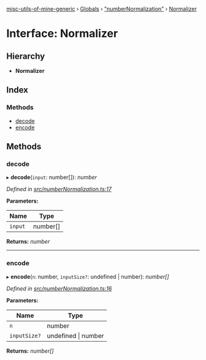 [misc-utils-of-mine-generic](../README.md) › [Globals](../globals.md) › ["numberNormalization"](../modules/_numbernormalization_.md) › [Normalizer](_numbernormalization_.normalizer.md)

# Interface: Normalizer

## Hierarchy

* **Normalizer**

## Index

### Methods

* [decode](_numbernormalization_.normalizer.md#decode)
* [encode](_numbernormalization_.normalizer.md#encode)

## Methods

###  decode

▸ **decode**(`input`: number[]): *number*

*Defined in [src/numberNormalization.ts:17](https://github.com/cancerberoSgx/misc-utils-of-mine/blob/8ac077d/misc-utils-of-mine-generic/src/numberNormalization.ts#L17)*

**Parameters:**

Name | Type |
------ | ------ |
`input` | number[] |

**Returns:** *number*

___

###  encode

▸ **encode**(`n`: number, `inputSize?`: undefined | number): *number[]*

*Defined in [src/numberNormalization.ts:16](https://github.com/cancerberoSgx/misc-utils-of-mine/blob/8ac077d/misc-utils-of-mine-generic/src/numberNormalization.ts#L16)*

**Parameters:**

Name | Type |
------ | ------ |
`n` | number |
`inputSize?` | undefined &#124; number |

**Returns:** *number[]*
